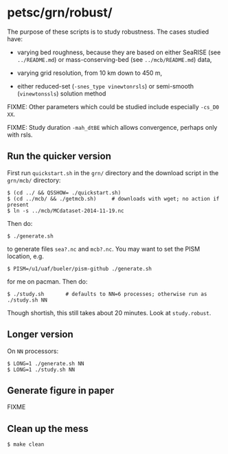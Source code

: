 petsc/grn/robust/
=================

The purpose of these scripts is to study robustness.  The cases studied have:

  * varying bed roughness, because they are based on either SeaRISE (see `../README.md`)
    or mass-conserving-bed (see `../mcb/README.md`) data,

  * varying grid resolution, from 10 km down to 450 m,
  
  * either reduced-set (`-snes_type vinewtonrsls`) or semi-smooth (`vinewtonssls`)
    solution method

FIXME:  Other parameters which could be studied include especially `-cs_D0 XX`.

FIXME:  Study duration `-mah_dtBE` which allows convergence, perhaps only with rsls.

Run the quicker version
-----------------------

First run `quickstart.sh` in the `grn/` directory and the download script in the
`grn/mcb/` directory:

    $ (cd ../ && QSSHOW= ./quickstart.sh)
    $ (cd ../mcb/ && ./getmcb.sh)     # downloads with wget; no action if present
    $ ln -s ../mcb/MCdataset-2014-11-19.nc

Then do:

    $ ./generate.sh

to generate files `sea?.nc` and `mcb?.nc`.  You may want to set the PISM
location, e.g.

    $ PISM=/u1/uaf/bueler/pism-github ./generate.sh

for me on pacman.  Then do:

    $ ./study.sh       # defaults to NN=6 processes; otherwise run as  ./study.sh NN

Though shortish, this still takes about 20 minutes.  Look at `study.robust`.

Longer version
--------------

On `NN` processors:

    $ LONG=1 ./generate.sh NN
    $ LONG=1 ./study.sh NN

Generate figure in paper
------------------------

FIXME

Clean up the mess
-----------------

    $ make clean

